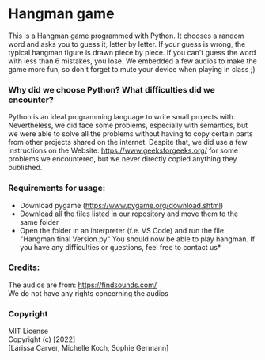# Hangman game
This is a Hangman game programmed with Python. It chooses a random word and asks you to guess it, letter by letter. If your guess is wrong, the typical hangman figure is drawn piece by piece. If you can't guess the word with less than 6 mistakes, you lose. We embedded a few audios to make the game more fun, so don't forget to mute your device when playing in class ;)

### Why did we choose Python? What difficulties did we encounter? 
Python is an ideal programming language to write small projects with. Nevertheless, we did face some problems, especially with semantics, but we were able to solve all the problems without having to copy certain parts from other projects shared on the internet. Despite that, we did use a few instructions on the Website: https://www.geeksforgeeks.org/ for some problems we encountered, but we never directly copied anything they published. 


### Requirements for usage: 
- Download pygame (https://www.pygame.org/download.shtml)
- Download all the files listed in our repository and move them to the same folder
- Open the folder in an interpreter (f.e. VS Code) and run the file "Hangman final Version.py"
You should now be able to play hangman. If you have any difficulties or questions, feel free to contact us*


### Credits:
The audios are from: https://findsounds.com/ <br />
We do not have any rights concerning the audios

 
### Copyright
MIT License
<br />
Copyright (c) [2022] <br />[Larissa Carver, Michelle Koch, Sophie Germann]
